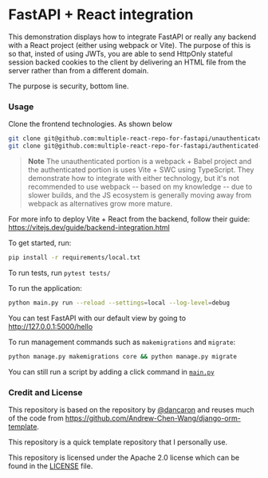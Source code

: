 # FastAPI + React integration

This demonstration displays how to integrate FastAPI or really any backend
with a React project (either using webpack or Vite). The purpose of this
is so that, insted of using JWTs, you are able to send HttpOnly stateful
session backed cookies to the client by delivering an HTML file from the
server rather than from a different domain.

The purpose is security, bottom line.

### Usage

Clone the frontend technologies. As shown below

```bash
git clone git@github.com:multiple-react-repo-for-fastapi/unauthenticated-react-webpack.git frontend
git clone git@github.com:multiple-react-repo-for-fastapi/authenticated-react-vite.git frontend
```

> **Note**
> The unauthenticated portion is a webpack + Babel project and the authenticated portion
> is uses Vite + SWC using TypeScript. They demonstrate how to integrate with either
> technology, but it's not recommended to use webpack -- based on my knowledge -- due to
> slower builds, and the JS ecosystem is generally moving away from webpack as
> alternatives grow more mature.

For more info to deploy Vite + React from the backend, follow their guide:
https://vitejs.dev/guide/backend-integration.html

To get started, run:

```bash
pip install -r requirements/local.txt
```

To run tests, run `pytest tests/`

To run the application:

```bash
python main.py run --reload --settings=local --log-level=debug
```

You can test FastAPI with our default view by going to http://127.0.0.1:5000/hello

To run management commands such as `makemigrations` and `migrate`:

```bash
python manage.py makemigrations core && python manage.py migrate
```

You can still run a script by adding a click command in [`main.py`](./main.py)

### Credit and License

This repository is based on the repository
by [@dancaron](https://github.com/dancaron/Django-ORM)
and reuses much of the code from https://github.com/Andrew-Chen-Wang/django-orm-template.

This repository is a quick template repository that I personally use.

This repository is licensed under the Apache 2.0 license
which can be found in the [LICENSE](./LICENSE) file.
